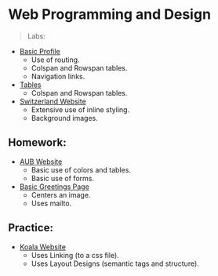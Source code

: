 # Web Programming and Design

> Labs: 
  - [Basic Profile](https://github.com/aya-nashawati/Web-Programming-and-Design/tree/master/LABS/Lab1)
    - Use of routing.
    - Colspan and Rowspan tables.
    - Navigation links.
  - [Tables](https://github.com/aya-nashawati/Web-Programming-and-Design/tree/master/LABS/Lab2/Tables)
    - Colspan and Rowspan tables.
  - [Switzerland Website](https://github.com/aya-nashawati/Web-Programming-and-Design/tree/master/LABS/Lab2/Switzerland)
    - Extensive use of inline styling.
    - Background images.

## Homework:
  - [AUB Website](https://github.com/aya-nashawati/Web-Programming-and-Design/tree/master/HOMEWORK/Homework1/p2.html)
    - Basic use of colors and tables.
    - Basic use of forms.
  - [Basic Greetings Page](https://github.com/aya-nashawati/Web-Programming-and-Design/blob/master/HOMEWORK/Homework1/p1.html)
    - Centers an image.
    - Uses mailto.
    
## Practice:
  - [Koala Website](https://github.com/aya-nashawati/Web-Programming-and-Design/tree/master/PRACTICE/Koala%20Website)
    - Uses Linking (to a css file).
    - Uses Layout Designs (semantic tags and structure).
